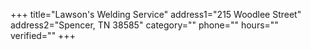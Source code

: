 +++
title="Lawson's Welding Service"
address1="215 Woodlee Street"
address2="Spencer, TN 38585"
category=""
phone=""
hours=""
verified=""
+++
